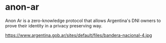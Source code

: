 # anon-ar
Anon Ar is a zero-knowledge protocol that allows Argentina's DNI owners to prove their identity in a privacy preserving way.

https://www.argentina.gob.ar/sites/default/files/bandera-nacional-4.jpg
